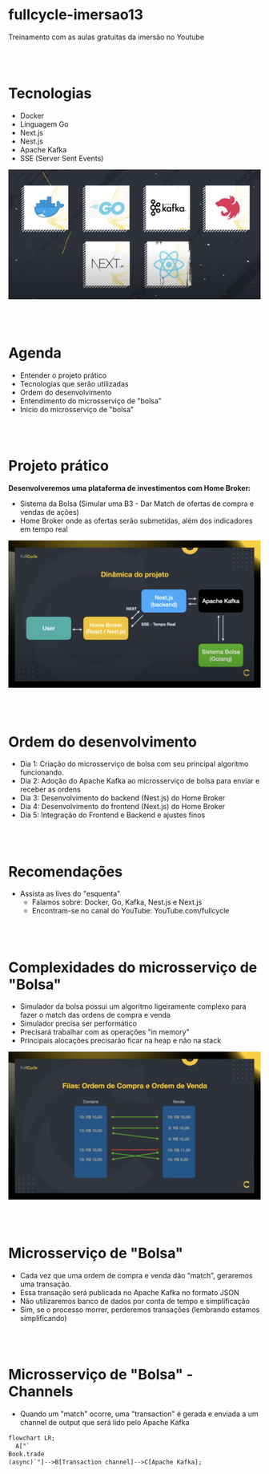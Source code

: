 # fullcycle-imersao13

Treinamento com as aulas gratuitas da imersão no Youtube

<br/><br/>

# Tecnologias

- Docker
- Linguagem Go
- Next.js
- Nest.js
- Apache Kafka
- SSE (Server Sent Events)

![Tecnologias Abordadas nas Aulas do Curso](docs/images/tecnologias_abordadas_nas_aulas_do_curso.png)

<br/><br/>

# Agenda

- Entender o projeto prático
- Tecnologias que serão utilizadas
- Ordem do desenvolvimento
- Entendimento do microsserviço de "bolsa"
- Inicio do microsserviço de "bolsa"

<br/><br/>

# Projeto prático

**Desenvolveremos uma plataforma de investimentos com Home Broker:**

- Sistema da Bolsa (Simular uma B3 - Dar Match de ofertas de compra e vendas de ações)
- Home Broker onde as ofertas serão submetidas, além dos indicadores em tempo real

![Dinamica do projeto](docs/images/dinamica_do_projeto.png)

<br/><br/>

# Ordem do desenvolvimento

- Dia 1: Criação do microsserviço de bolsa com seu principal algoritmo funcionando.
- Dia 2: Adoção do Apache Kafka ao microsserviço de bolsa para enviar e receber as ordens
- Dia 3: Desenvolvimento do backend (Nest.js) do Home Broker
- Dia 4: Desenvolvimento do frontend (Next.js) do Home Broker
- Dia 5: Integração do Frontend e Backend e ajustes finos

<br/><br/>

# Recomendações

- Assista as lives do "esquenta"
  - Falamos sobre: Docker, Go, Kafka, Nest.js e Next.js
  - Encontram-se no canal do YouTube: YouTube.com/fullcycle

<br/><br/>

# Complexidades do microsserviço de "Bolsa"

- Simulador da bolsa possui um algoritmo ligeiramente complexo para fazer o match das ordens de compra e venda
- Simulador precisa ser performático
- Precisará trabalhar com as operações "in memory"
- Principais alocações precisarão ficar na heap e não na stack

![Filas Ordem de Compra e Ordem de Venda](docs/images/filas_ordem_de_compra_e_ordem_de_venda.png)

<br/><br/>

# Microsserviço de "Bolsa"

- Cada vez que uma ordem de compra e venda dão “match”, geraremos uma transação.
- Essa transação será publicada no Apache Kafka no formato JSON
- Não utilizaremos banco de dados por conta de tempo e simplificação
- Sim, se o processo morrer, perderemos transações (lembrando estamos simplificando)

<br/><br/>

# Microsserviço de "Bolsa" - Channels

- Quando um "match" ocorre, uma "transaction" é gerada e enviada a um channel de output que será lido pelo Apache Kafka

```mermaid
flowchart LR;
  A["`
Book.trade
(async)`"]-->B[Transaction channel]-->C[Apache Kafka];
```
